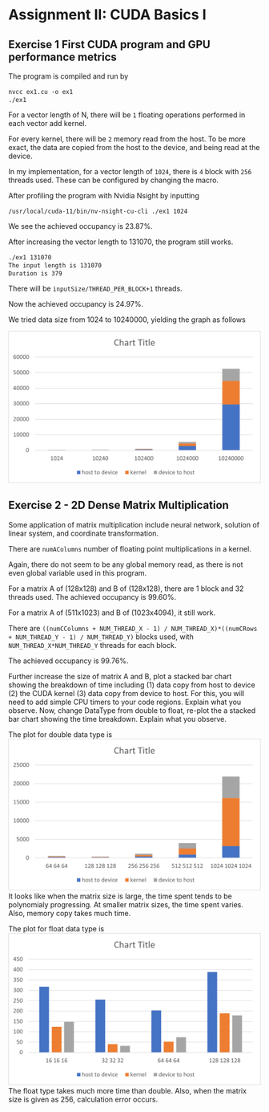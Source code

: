 # Assignment II: CUDA Basics I

## Exercise 1 First CUDA program and GPU performance metrics

The program is compiled and run by

```
nvcc ex1.cu -o ex1
./ex1
```

For a vector length of N, there will be ``1`` floating operations performed in each vector add kernel.

For every kernel, there will be ``2`` memory read from the host. To be more exact, the data are copied from the host to the device, and being read at the device.

In my implementation, for a vector length of ``1024``, there is ``4`` block with ``256`` threads used. These can be configured by changing the macro.

After profiling the program with Nvidia Nsight by inputting
```
/usr/local/cuda-11/bin/nv-nsight-cu-cli ./ex1 1024
```
We see the achieved occupancy is 23.87\%.


After increasing the vector length to 131070, the program still works.
```
./ex1 131070
The input length is 131070
Duration is 379
```

There will be ``inputSize/THREAD_PER_BLOCK+1`` threads.

Now the achieved occupancy is 24.97\%.

We tried data size from 1024 to 10240000, yielding the graph as follows

![image](./ex1.png)

## Exercise 2 - 2D Dense Matrix Multiplication

Some application of matrix multiplication include neural network, solution of linear system, and coordinate transformation.

There are ``numAColumns`` number of floating point multiplications in a kernel.

Again, there do not seem to be any global memory read, as there is not even global variable used in this program.

For a matrix A of (128x128) and B of (128x128), there are 1 block and 32 threads used. The achieved occupancy is  99.60\%.
 
For a matrix A of (511x1023) and B of (1023x4094), it still work.

There are ``((numCColumns + NUM_THREAD_X - 1) / NUM_THREAD_X)*((numCRows + NUM_THREAD_Y - 1) / NUM_THREAD_Y)`` blocks used, with ``NUM_THREAD_X*NUM_THREAD_Y`` threads for each block.

The achieved occupancy is  99.76\%.
 
Further increase the size of matrix A and B, plot a stacked bar chart showing the breakdown of time including (1) data copy from host to device (2) the CUDA kernel (3) data copy from device to host. For this, you will need to add simple CPU timers to your code regions. Explain what you observe.
Now, change DataType from double to float, re-plot the a stacked bar chart showing the time breakdown. Explain what you observe. 

The plot for double data type is
![image](./ex2_1.png)
It looks like when the matrix size is large, the time spent tends to be polynomialy progressing. At smaller matrix sizes, the time spent varies. Also, memory copy takes much time.

The plot for float data type is
![image](./ex2_2.png)
The float type takes much more time than double. Also, when the matrix size is given as 256, calculation error occurs.
